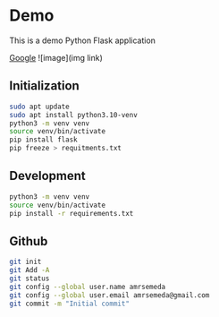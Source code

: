 # Demo
This is a demo Python Flask application

[Google](https://google.com)
![image](img link)

## Initialization
```bash
sudo apt update
sudo apt install python3.10-venv
python3 -m venv venv
source venv/bin/activate
pip install flask
pip freeze > requitments.txt
```

## Development
```bash
python3 -m venv venv
source venv/bin/activate
pip install -r requirements.txt
```

## Github
```bash
git init
git Add -A
git status
git config --global user.name amrsemeda
git config --global user.email amrsemeda@gmail.com
git commit -m "Initial commit"
```
